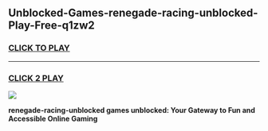 
## Unblocked-Games-renegade-racing-unblocked-Play-Free-q1zw2
<h3>
<a href="https://premium76.site?title=renegade-racing-unblocked&ref=10A">CLICK TO PLAY</a></h3>
<hr>

<h3>
<a href="https://premium76.site?title=renegade-racing-unblocked&ref=10A">CLICK 2 PLAY</a>
  
</h3>

<a href="https://premium76.site?title=renegade-racing-unblocked&ref=10A"><img src="https://clearcache.store/games.png"></a>


**renegade-racing-unblocked games unblocked: Your Gateway to Fun and Accessible Online Gaming**
